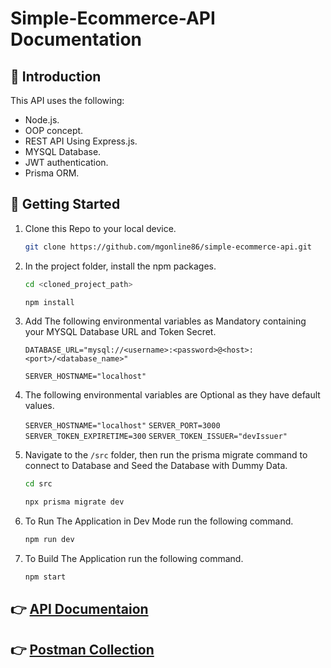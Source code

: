 # Simple-Ecommerce-API Documentation

## 👋 Introduction

This API uses the following:

- Node.js.
- OOP concept.
- REST API Using Express.js.
- MYSQL Database.
- JWT authentication.
- Prisma ORM.

## 🚀 Getting Started

1. Clone this Repo to your local device.

    ```bash
    git clone https://github.com/mgonline86/simple-ecommerce-api.git
    ```

2. In the project folder, install the npm packages.

    ```bash
    cd <cloned_project_path>
    
    npm install
    ```

3. Add The following environmental variables as Mandatory containing your MYSQL Database URL and Token Secret.

    `DATABASE_URL="mysql://<username>:<password>@<host>:<port>/<database_name>"`

    `SERVER_HOSTNAME="localhost"`

4. The following environmental variables are Optional as they have default values.

    `SERVER_HOSTNAME="localhost"`
    `SERVER_PORT=3000`
    `SERVER_TOKEN_EXPIRETIME=300`
    `SERVER_TOKEN_ISSUER="devIssuer"`

5. Navigate to the `/src` folder, then run the prisma migrate command to connect to Database and Seed the Database with Dummy Data.

    ```bash
    cd src
    
    npx prisma migrate dev
    ```

6. To Run The Application in Dev Mode run the following command.

    ```bash
    npm run dev
    ```

7. To Build The Application run the following command.

    ```bash
    npm start
    ```

## 👉 [API Documentaion](https://documenter.getpostman.com/view/15175699/2s9YXcc4jX)

## 👉 [Postman Collection](https://www.postman.com/everprint/workspace/kortobaa/overview)
